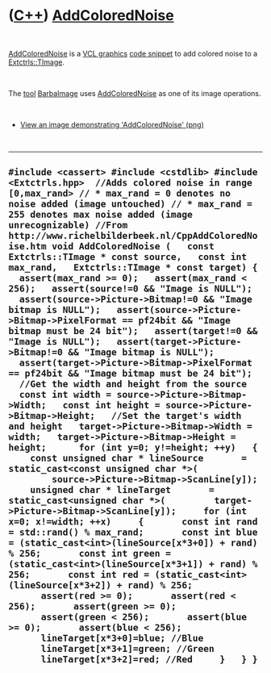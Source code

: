 



 

 

 

 

 

([C++](Cpp.md)) [AddColoredNoise](CppAddColoredNoise.md)
==========================================================

 

[AddColoredNoise](CppAddColoredNoise.md) is a [VCL
graphics](CppVclGraphics.md) [code snippet](CppVclCodeSnippets.md) to
add colored noise to a [Extctrls::TImage](CppTImage.md).

 

The [tool](Tools.md) [BarbaImage](ToolBarbaImage.md) uses
[AddColoredNoise](CppAddColoredNoise.md) as one of its image
operations.

 

-   [View an image demonstrating
    'AddColoredNoise' (png)](CppAddColoredNoise.png)

 

  -----------------------------------------------------------------------------------------------------------------------------------------------------------------------------------------------------------------------------------------------------------------------------------------------------------------------------------------------------------------------------------------------------------------------------------------------------------------------------------------------------------------------------------------------------------------------------------------------------------------------------------------------------------------------------------------------------------------------------------------------------------------------------------------------------------------------------------------------------------------------------------------------------------------------------------------------------------------------------------------------------------------------------------------------------------------------------------------------------------------------------------------------------------------------------------------------------------------------------------------------------------------------------------------------------------------------------------------------------------------------------------------------------------------------------------------------------------------------------------------------------------------------------------------------------------------------------------------------------------------------------------------------------------------------------------------------------------------------------------------------------------------------------------------------------------------------------------------------------------------------------------------------------------------------------------------------------------------------------------------------------------------------------------------------------------------------------------------
  ` #include <cassert> #include <cstdlib> #include <Extctrls.hpp>  //Adds colored noise in range [0,max_rand> // * max_rand = 0 denotes no noise added (image untouched) // * max_rand = 255 denotes max noise added (image unrecognizable) //From http://www.richelbilderbeek.nl/CppAddColoredNoise.htm void AddColoredNoise (   const Extctrls::TImage * const source,   const int max_rand,   Extctrls::TImage * const target) {   assert(max_rand >= 0);   assert(max_rand < 256);   assert(source!=0 && "Image is NULL");   assert(source->Picture->Bitmap!=0 && "Image bitmap is NULL");   assert(source->Picture->Bitmap->PixelFormat == pf24bit && "Image bitmap must be 24 bit");   assert(target!=0 && "Image is NULL");   assert(target->Picture->Bitmap!=0 && "Image bitmap is NULL");   assert(target->Picture->Bitmap->PixelFormat == pf24bit && "Image bitmap must be 24 bit");   //Get the width and height from the source   const int width = source->Picture->Bitmap->Width;   const int height = source->Picture->Bitmap->Height;   //Set the target's width and height   target->Picture->Bitmap->Width = width;   target->Picture->Bitmap->Height = height;      for (int y=0; y!=height; ++y)   {     const unsigned char * lineSource       = static_cast<const unsigned char *>(         source->Picture->Bitmap->ScanLine[y]);     unsigned char * lineTarget       = static_cast<unsigned char *>(         target->Picture->Bitmap->ScanLine[y]);     for (int x=0; x!=width; ++x)     {       const int rand = std::rand() % max_rand;       const int blue = (static_cast<int>(lineSource[x*3+0]) + rand) % 256;       const int green = (static_cast<int>(lineSource[x*3+1]) + rand) % 256;       const int red = (static_cast<int>(lineSource[x*3+2]) + rand) % 256;       assert(red >= 0);       assert(red < 256);       assert(green >= 0);       assert(green < 256);       assert(blue >= 0);       assert(blue < 256);       lineTarget[x*3+0]=blue; //Blue       lineTarget[x*3+1]=green; //Green       lineTarget[x*3+2]=red; //Red     }   } } `
  -----------------------------------------------------------------------------------------------------------------------------------------------------------------------------------------------------------------------------------------------------------------------------------------------------------------------------------------------------------------------------------------------------------------------------------------------------------------------------------------------------------------------------------------------------------------------------------------------------------------------------------------------------------------------------------------------------------------------------------------------------------------------------------------------------------------------------------------------------------------------------------------------------------------------------------------------------------------------------------------------------------------------------------------------------------------------------------------------------------------------------------------------------------------------------------------------------------------------------------------------------------------------------------------------------------------------------------------------------------------------------------------------------------------------------------------------------------------------------------------------------------------------------------------------------------------------------------------------------------------------------------------------------------------------------------------------------------------------------------------------------------------------------------------------------------------------------------------------------------------------------------------------------------------------------------------------------------------------------------------------------------------------------------------------------------------------------------------

 

 

 

 

 





 



